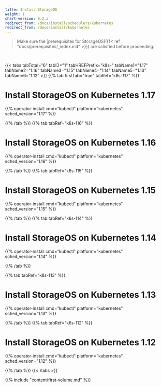 ```yaml
---
title: Install StorageOS
weight: 1
chart-version: 0.2.x
redirect_from: /docs/install/schedulers/kubernetes
redirect_from: /docs/install/kubernetes
---
```


> Make sure the 
> [prerequisites for StorageOS]({{< ref "docs/prerequisites/_index.md" >}}) are
> satisfied before proceeding.

&nbsp;

{{< tabs tabTotal="6" tabID="1" tabHREFPrefix="k8s-" tabName1="1.17" tabName2="1.16" tabName3="1.15" tabName4="1.14" tabName5="1.13" tabName6="1.12" >}}
{{% tab firstTab="true" tabRef="k8s-117" %}}

# Install StorageOS on Kubernetes 1.17

{{% operator-install cmd="kubectl" platform="kubernetes" sched_version="1.17" %}}


{{% /tab %}}
{{% tab tabRef="k8s-116" %}}

# Install StorageOS on Kubernetes 1.16

{{% operator-install cmd="kubectl" platform="kubernetes" sched_version="1.16" %}}

{{% /tab %}}
{{% tab tabRef="k8s-115" %}}

# Install StorageOS on Kubernetes 1.15

{{% operator-install cmd="kubectl" platform="kubernetes" sched_version="1.15" %}}

{{% /tab %}}
{{% tab tabRef="k8s-114" %}}

# Install StorageOS on Kubernetes 1.14

{{% operator-install cmd="kubectl" platform="kubernetes" sched_version="1.14" %}}

{{% /tab %}}

{{% tab tabRef="k8s-113" %}}

# Install StorageOS on Kubernetes 1.13

{{% operator-install cmd="kubectl" platform="kubernetes" sched_version="1.13" %}}

{{% /tab %}}
{{% tab tabRef="k8s-112" %}}

# Install StorageOS on Kubernetes 1.12

{{% operator-install cmd="kubectl" platform="kubernetes" sched_version="1.12" %}}

{{% /tab %}}
{{< /tabs >}}

{{% include "content/first-volume.md" %}}
